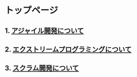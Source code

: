 # トップページ

## 1. [アジャイル開発について](./Agile_development.md)

## 2. [エクストリームプログラミングについて](./extorime.md)

## 3. [スクラム開発について](./scrum_development.md)
